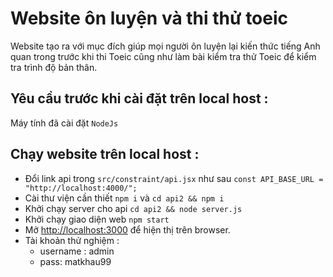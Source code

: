# Website ôn luyện và thi thử toeic

Website tạo ra với mục đích giúp mọi người ôn luyện lại kiến thức tiếng Anh quan trong trước khi thi Toeic cũng như làm bài kiểm tra thử Toeic để kiểm tra trình độ bản thân.

## Yêu cầu trước khi cài đặt trên local host :

Máy tính đã cài đặt `NodeJs`

## Chạy website trên local host :

- Đổi link api trong `src/constraint/api.jsx` như sau `const API_BASE_URL = "http://localhost:4000/";`
- Cài thư viện cần thiết `npm i` và `cd api2 && npm i`
- Khởi chạy server cho api `cd api2 && node server.js`
- Khởi chạy giao diện web `npm start`
- Mở [http://localhost:3000](http://localhost:3000) để hiện thị trên browser.
- Tài khoản thử nghiệm :
  - username : admin
  - pass: matkhau99
